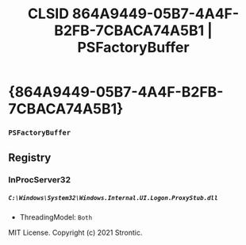 ﻿---
title: "CLSID 864A9449-05B7-4A4F-B2FB-7CBACA74A5B1 | PSFactoryBuffer"
excerpt: What is COM-Object CLSID 864A9449-05B7-4A4F-B2FB-7CBACA74A5B1?
---

# {864A9449-05B7-4A4F-B2FB-7CBACA74A5B1}

### `PSFactoryBuffer`

## Registry


### InProcServer32

##### `C:\Windows\System32\Windows.Internal.UI.Logon.ProxyStub.dll`
* ThreadingModel: `Both`

MIT License. Copyright (c) 2021 Strontic.


